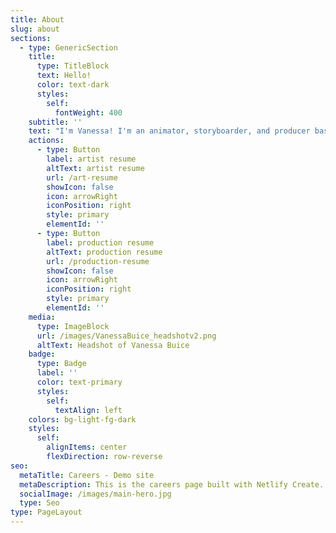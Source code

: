 ```yaml
---
title: About
slug: about
sections:
  - type: GenericSection
    title:
      type: TitleBlock
      text: Hello!
      color: text-dark
      styles:
        self:
          fontWeight: 400
    subtitle: ''
    text: "I'm Vanessa! I'm an animator, storyboarder, and producer based in Houston, Texas (and looking onward to Los Angeles!)\n\nI graduated from the Rhode Island School of Design in 2024 with a BFA in Film/Animation/Video. In my junior thesis projects and thesis film, \"[Chasing Butterflies](/chasing-butterflies)\" I explored narrative storytelling without dialogue and blending techniques and aesthetics of traditional media in my digital animation. I worked as a production lead on my projects as well as on a collaborative animated film, \"[Curse Reverse](/curse-reverse)\".\n\nOutside of animation, I also enjoy illustration, knitting & crocheting, and ballroom dance \U0001F483\n\nYou can reach me at <vanessa.buice@gmail.com> !\n"
    actions:
      - type: Button
        label: artist resume
        altText: artist resume
        url: /art-resume
        showIcon: false
        icon: arrowRight
        iconPosition: right
        style: primary
        elementId: ''
      - type: Button
        label: production resume
        altText: production resume
        url: /production-resume
        showIcon: false
        icon: arrowRight
        iconPosition: right
        style: primary
        elementId: ''
    media:
      type: ImageBlock
      url: /images/VanessaBuice_headshotv2.png
      altText: Headshot of Vanessa Buice
    badge:
      type: Badge
      label: ''
      color: text-primary
      styles:
        self:
          textAlign: left
    colors: bg-light-fg-dark
    styles:
      self:
        alignItems: center
        flexDirection: row-reverse
seo:
  metaTitle: Careers - Demo site
  metaDescription: This is the careers page built with Netlify Create.
  socialImage: /images/main-hero.jpg
  type: Seo
type: PageLayout
---
```

